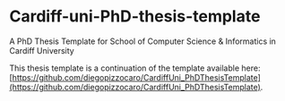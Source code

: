 # Cardiff-uni-PhD-thesis-template
 A PhD Thesis Template for School of Computer Science &amp; Informatics in Cardiff University

This thesis template is a continuation of the template available here: [https://github.com/diegopizzocaro/CardiffUni_PhDThesisTemplate](https://github.com/diegopizzocaro/CardiffUni_PhDThesisTemplate).
